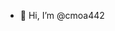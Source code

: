 - 👋 Hi, I’m @cmoa442
<!---
cmoa442/cmoa442 is a ✨ special ✨ repository because its `README.md` (this file) appears on your GitHub profile.
You can click the Preview link to take a look at your changes.
--->
